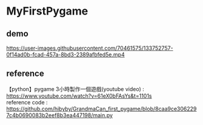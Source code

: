 # MyFirstPygame
## demo
https://user-images.githubusercontent.com/70461575/133752757-0f14ad0b-fcad-457a-8bd3-2389afbfed5e.mp4
## reference
【python】pygame 3小時製作一個遊戲(youtube video) : https://www.youtube.com/watch?v=61eX0bFAsYs&t=1101s  
reference code : https://github.com/hibyby/GrandmaCan_first_pygame/blob/8caa9ce3062297c4b0690083b2eef8b3ea447198/main.py
